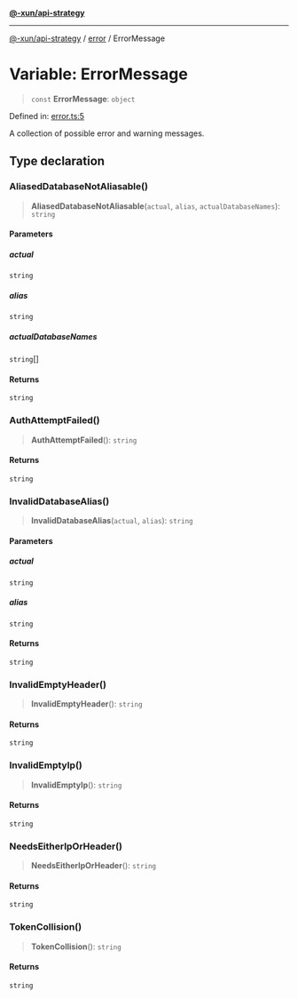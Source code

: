 [**@-xun/api-strategy**](../../README.md)

***

[@-xun/api-strategy](../../README.md) / [error](../README.md) / ErrorMessage

# Variable: ErrorMessage

> `const` **ErrorMessage**: `object`

Defined in: [error.ts:5](https://github.com/Xunnamius/api-utils/blob/8d6e1a099d5192943800c743fb55cb84fe76c862/packages/api-strategy/src/error.ts#L5)

A collection of possible error and warning messages.

## Type declaration

### AliasedDatabaseNotAliasable()

> **AliasedDatabaseNotAliasable**(`actual`, `alias`, `actualDatabaseNames`): `string`

#### Parameters

##### actual

`string`

##### alias

`string`

##### actualDatabaseNames

`string`[]

#### Returns

`string`

### AuthAttemptFailed()

> **AuthAttemptFailed**(): `string`

#### Returns

`string`

### InvalidDatabaseAlias()

> **InvalidDatabaseAlias**(`actual`, `alias`): `string`

#### Parameters

##### actual

`string`

##### alias

`string`

#### Returns

`string`

### InvalidEmptyHeader()

> **InvalidEmptyHeader**(): `string`

#### Returns

`string`

### InvalidEmptyIp()

> **InvalidEmptyIp**(): `string`

#### Returns

`string`

### NeedsEitherIpOrHeader()

> **NeedsEitherIpOrHeader**(): `string`

#### Returns

`string`

### TokenCollision()

> **TokenCollision**(): `string`

#### Returns

`string`

